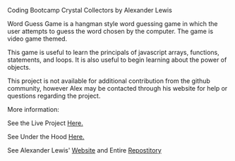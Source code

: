 Coding Bootcamp Crystal Collectors by Alexander Lewis

Word Guess Game is a hangman style word guessing game in which the user attempts to guess the word chosen by the computer. The game is video game themed.

This game is useful to learn the principals of javascript arrays, functions, statements, and loops. It is also useful to begin learning about the power of objects.

This project is not available for additional contribution from the github community, however Alex may be contacted through his website for help or questions regarding the project.

More information:

See the Live Project [Here.](https://xer34.github.io/unit-4-game/)

See Under the Hood [Here.](https://github.com/xer34/unit-4-game)

See Alexander Lewis' [Website](www.alexanderlewis.net) and Entire [Repostitory](https://github.com/xer34?tab=repositories)